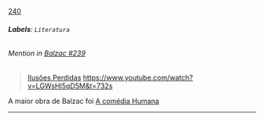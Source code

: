 [240](https://github.com/guilhermeprokisch/ideias/issues/240) 
###### **Labels**: `Literatura`






 ######  Mention in [Balzac #239](Balzac-#239)  
 > [Ilusões Perdidas](Ilusões-Perdidas)  https://www.youtube.com/watch?v=LGWsHI5qD5M&t=732s


A maior obra de Balzac foi [A comédia Humana](A-comédia-Humana)

-------------------------------------------------------------------------------

